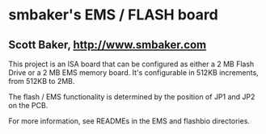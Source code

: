 # smbaker's EMS / FLASH board #
## Scott Baker, http://www.smbaker.com ##

This project is an ISA board that can be configured as either a 2 MB Flash Drive or a 2 MB EMS memory board. It's configurable in 512KB increments, from 512KB to 2MB. 

The flash / EMS functionality is determined by the position of JP1 and JP2 on the PCB.

For more information, see READMEs in the EMS and flashbio directories.



